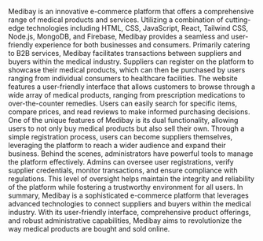 Medibay is an innovative e-commerce platform that offers a comprehensive range of medical products and services. Utilizing a combination of cutting-edge technologies including HTML, CSS, JavaScript, React, Tailwind CSS, Node.js, MongoDB, and Firebase, Medibay provides a seamless and user-friendly experience for both businesses and consumers. Primarily catering to B2B services, Medibay facilitates transactions between suppliers and buyers within the medical industry. Suppliers can register on the platform to showcase their medical products, which can then be purchased by users ranging from individual consumers to healthcare facilities. The website features a user-friendly interface that allows customers to browse through a wide array of medical products, ranging from prescription medications to over-the-counter remedies. Users can easily search for specific items, compare prices, and read reviews to make informed purchasing decisions. One of the unique features of Medibay is its dual functionality, allowing users to not only buy medical products but also sell their own. Through a simple registration process, users can become suppliers themselves, leveraging the platform to reach a wider audience and expand their business. Behind the scenes, administrators have powerful tools to manage the platform effectively. Admins can oversee user registrations, verify supplier credentials, monitor transactions, and ensure compliance with regulations. This level of oversight helps maintain the integrity and reliability of the platform while fostering a trustworthy environment for all users. In summary, Medibay is a sophisticated e-commerce platform that leverages advanced technologies to connect suppliers and buyers within the medical industry. With its user-friendly interface, comprehensive product offerings, and robust administrative capabilities, Medibay aims to revolutionize the way medical products are bought and sold online.
